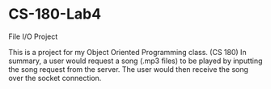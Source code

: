 # CS-180-Lab4
File I/O Project

This is a project for my Object Oriented Programming class. (CS 180)
In summary, a user would request a song (.mp3 files) to be played by inputting the song request from the server.
The user would then receive the song over the socket connection.

